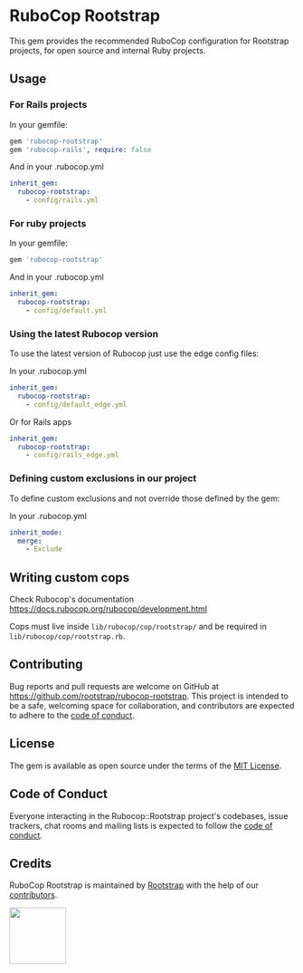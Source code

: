 # RuboCop Rootstrap

This gem provides the recommended RuboCop configuration for Rootstrap projects, for open source and internal Ruby projects.

## Usage

### For Rails projects

In your gemfile:

```ruby
gem 'rubocop-rootstrap'
gem 'rubocop-rails', require: false
```

And in your .rubocop.yml

```yml
inherit_gem:
  rubocop-rootstrap:
    - config/rails.yml
```

### For ruby projects

In your gemfile:

```ruby
gem 'rubocop-rootstrap'
```

And in your .rubocop.yml

```yml
inherit_gem:
  rubocop-rootstrap:
    - config/default.yml
```

### Using the latest Rubocop version

To use the latest version of Rubocop just use the edge config files:

In your .rubocop.yml

```yml
inherit_gem:
  rubocop-rootstrap:
    - config/default_edge.yml
```

Or for Rails apps

```yml
inherit_gem:
  rubocop-rootstrap:
    - config/rails_edge.yml
```

### Defining custom exclusions in our project

To define custom exclusions and not override those defined by the gem:

In your .rubocop.yml

```yml
inherit_mode:
  merge:
    - Exclude
```

## Writing custom cops

Check Rubocop's documentation https://docs.rubocop.org/rubocop/development.html

Cops must live inside `lib/rubocop/cop/rootstrap/` and be required in `lib/rubocop/cop/rootstrap.rb`.

## Contributing

Bug reports and pull requests are welcome on GitHub at https://github.com/rootstrap/rubocop-rootstrap. This project is intended to be a safe, welcoming space for collaboration, and contributors are expected to adhere to the [code of conduct](https://github.com/rootstrap/rubocop-rootstrap/blob/master/CODE_OF_CONDUCT.md).

## License

The gem is available as open source under the terms of the [MIT License](https://opensource.org/licenses/MIT).

## Code of Conduct

Everyone interacting in the Rubocop::Rootstrap project's codebases, issue trackers, chat rooms and mailing lists is expected to follow the [code of conduct](https://github.com/rootstrap/rubocop-rootstrap/blob/master/CODE_OF_CONDUCT.md).

## Credits

RuboCop Rootstrap is maintained by [Rootstrap](http://www.rootstrap.com) with the help of our
[contributors](https://github.com/rootstrap/rubocop-rootstrap/contributors).

[<img src="https://s3-us-west-1.amazonaws.com/rootstrap.com/img/rs.png" width="100"/>](http://www.rootstrap.com)
